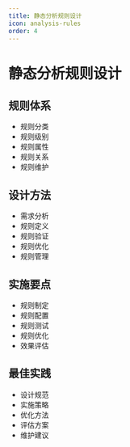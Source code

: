```yaml
---
title: 静态分析规则设计
icon: analysis-rules
order: 4
---
```


# 静态分析规则设计

## 规则体系
- 规则分类
- 规则级别
- 规则属性
- 规则关系
- 规则维护

## 设计方法
- 需求分析
- 规则定义
- 规则验证
- 规则优化
- 规则管理

## 实施要点
- 规则制定
- 规则配置
- 规则测试
- 规则优化
- 效果评估

## 最佳实践
- 设计规范
- 实施策略
- 优化方法
- 评估方案
- 维护建议
